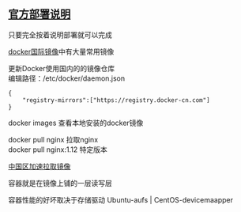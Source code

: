 ﻿## [官方部署说明](https://docs.docker.com/install/linux/docker-ce/centos/)
只要完全按着说明部署就可以完成

[docker国际镜像](https://hub.docker.com/search?&q=)中有大量常用镜像

更新Docker使用国内的的镜像仓库<br>
编辑路径：/etc/docker/daemon.json

    {
        "registry-mirrors":["https://registry.docker-cn.com"]
    }

docker images   查看本地安装的docker镜像

docker pull nginx	拉取nginx<br>
docker pull nginx:1.12	特定版本

[中国区加速拉取镜像](https://www.cnblogs.com/weifeng1463/p/7468391.html)

容器就是在镜像上铺的一层读写层

容器性能的好坏取决于存储驱动	Ubuntu-aufs |	CentOS-devicemaapper
